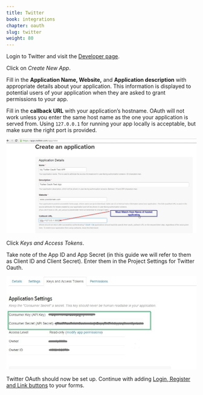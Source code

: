```yaml
---
title: Twitter
book: integrations
chapter: oauth
slug: twitter
weight: 80
---
```

Login to Twitter and visit the [Developer page](https://apps.twitter.com/).

Click on *Create New App*.


Fill in the **Application Name, Website,** and **Application description** with appropriate details about your application. This information is displayed to potential users of your application when they are asked to grant permissions to your app.

Fill in the **callback URL** with your application’s hostname. OAuth will not work unless you enter the same host name as the one your application is served from. Using `127.0.0.1` for running your app locally is acceptable, but make sure the right port is provided.

![](/assets/img/oauth/twitter-app-settings-edit.jpg)

Click *Keys and Access Tokens*.

Take note of the App ID and App Secret (in this guide we will refer to them as Client ID and Client Secret). Enter them in the Project Settings for Twitter Oauth.

![](/assets/img/oauth/twitter-app-keys.jpg)

Twitter OAuth should now be set up. Continue with adding [Login, Register and Link buttons](#button) to your forms.

